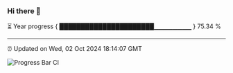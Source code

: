 ### Hi there 👋

⏳ Year progress { ██████████████████████▁▁▁▁▁▁▁▁ } 75.34 %

---

⏰ Updated on Wed, 02 Oct 2024 18:14:07 GMT

![Progress Bar CI](https://github.com/Shyam-Makwana/GitHub-Actions-Demo/workflows/Progress%20Bar%20CI/badge.svg)
